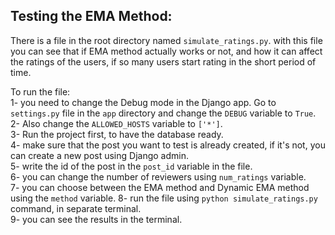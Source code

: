
## Testing the EMA Method:
There is a file in the root directory named `simulate_ratings.py`. with this file you can see that if EMA method actually works
or not, and how it can affect the ratings of the users, if so many users start rating in the short period of time.   

To run the file:   
1- you need to change the Debug mode in the Django app. Go to `settings.py` file in the `app` directory and change the `DEBUG` variable to `True`.   
2- Also change the `ALLOWED_HOSTS` variable to `['*']`.   
3- Run the project first, to have the database ready.   
4- make sure that the post you want to test is already created, if it's not, you can create a new post using Django admin.   
5- write the id of the post in the `post_id` variable in the file.   
6- you can change the number of reviewers using `num_ratings` variable.   
7- you can choose between the EMA method and Dynamic EMA method using the `method` variable.
8- run the file using `python simulate_ratings.py` command, in separate terminal.   
9- you can see the results in the terminal.    